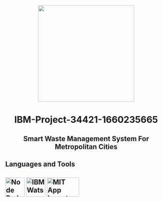<div id="header" align="center">
  <img src="https://upload.wikimedia.org/wikipedia/commons/5/51/IBM_logo.svg" width="300"/>
</div>

<html>
  <body>
    <h1 align="center">IBM-Project-34421-1660235665</h1>
    <h2 align="center">Smart Waste Management System For Metropolitan Cities</h2>
    <h2>Languages and Tools<h2>
     <div>
        <img src="https://nodered.org/about/resources/media/node-red-icon-2.png" title="Node Red" alt="Node Red" width="60" height="60"/>
        <img src="https://upload.wikimedia.org/wikipedia/en/0/00/IBM_Watson_Logo_2017.png" title="IBM Watson IoT " alt="IBM Watson IoT" width="60" height="60"/>
        <img src="https://appinventor.mit.edu/images/logo.png" title="MIT App Inventory" alt="MIT App Inventory" width="100" height="60"/>
     </div>
  </body>
</html>
